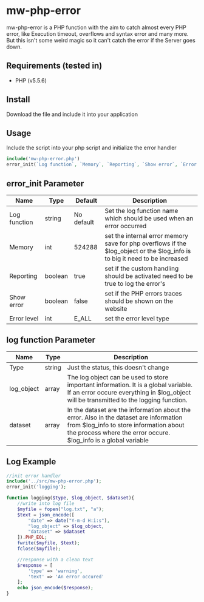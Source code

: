 # mw-php-error

mw-php-error is a PHP function with the aim to catch almost every PHP error, like Execution timeout, overflows and syntax error and many more.
But this isn't some weird magic so it can't catch the error if the Server goes down.

## Requirements (tested in)
- PHP (v5.5.6)

## Install

Download the file and include it into your application

## Usage

Include the script into your php script and initialize the error handler
```php
include('mw-php-error.php')
error_init(`Log function`, `Memory`, `Reporting`, `Show error`, `Error level`);
```
    
## error_init Parameter

Name                    | Type      | Default      | Description
----------------------- | --------- | ------------ | ------------
Log function            | string    | No default   | Set the log function name which should be used when an error occurred
Memory                  | int       | 524288       | set the internal error memory save for php overflows if the $log_object or the $log_info is to big it need to be increased
Reporting               | boolean   | true         | set if the custom handling should be activated need to be true to log the error's
Show error              | boolean   | false        | set if the PHP errors traces should be shown on the website
Error level             | int       | E_ALL        | set the error level type

## log function Parameter

Name       | Type      | Description
-----------| --------- | ------------
Type       | string    | Just the status, this doesn't change
log_object | array     | The log object can be used to store important information. It is a global variable. If an error occure everything in $log_object will be transmitted to the logging function.
dataset    | array     | In the dataset are the information about the error. Also in the dataset are information from $log_info to store information about the process where the error occure. $log_info is a global variable

## Log Example
```php
//init error handler
include('../src/mw-php-error.php');
error_init('logging');

function logging($type, $log_object, $dataset){
    //write into log file
    $myfile = fopen("log.txt", "a");
    $text = json_encode([
        "date" => date("Y-m-d H:i:s"),
        "log_object" => $log_object,
        "dataset" => $dataset
    ]).PHP_EOL;
    fwrite($myfile, $text);
    fclose($myfile);

    //response with a clean text
    $response = [
        'type' => 'warning',
        'text' => 'An error occured'
    ];
    echo json_encode($response);
}
```
